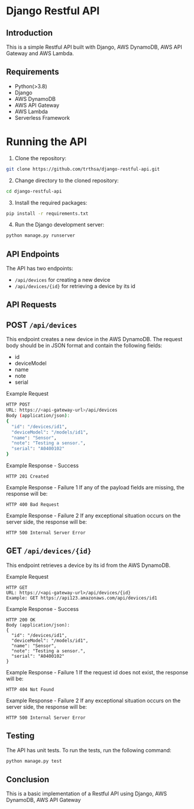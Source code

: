 # Django Restful API

## Introduction

This is a simple Restful API built with Django, AWS DynamoDB, AWS API Gateway and AWS Lambda.

## Requirements

- Python(>3.8)
- Django
- AWS DynamoDB
- AWS API Gateway
- AWS Lambda
- Serverless Framework

# Running the API

1. Clone the repository:

```bash
git clone https://github.com/trthsa/django-restful-api.git
```

2. Change directory to the cloned repository:

```bash
cd django-restful-api
```

3. Install the required packages:

```bash
pip install -r requirements.txt
```

4. Run the Django development server:

```bash
python manage.py runserver
```

## API Endpoints

The API has two endpoints:

- `/api/devices` for creating a new device
- `/api/devices/{id}` for retrieving a device by its id

## API Requests

## POST `/api/devices`

This endpoint creates a new device in the AWS DynamoDB. The request body should be in JSON format and contain the following fields:

- id
- deviceModel
- name
- note
- serial

Example Request

```bash
HTTP POST
URL: https://<api-gateway-url>/api/devices
Body (application/json):
{
  "id": "/devices/id1",
  "deviceModel": "/models/id1",
  "name": "Sensor",
  "note": "Testing a sensor.",
  "serial": "A0400102"
}
```

Example Response - Success

```
HTTP 201 Created
```

Example Response - Failure 1
If any of the payload fields are missing, the response will be:

```
HTTP 400 Bad Request
```

Example Response - Failure 2
If any exceptional situation occurs on the server side, the response will be:

```
HTTP 500 Internal Server Error
```

## GET `/api/devices/{id}`

This endpoint retrieves a device by its id from the AWS DynamoDB.

Example Request

```
HTTP GET
URL: https://<api-gateway-url>/api/devices/{id}
Example: GET https://api123.amazonaws.com/api/devices/id1
```

Example Response - Success

```
HTTP 200 OK
Body (application/json):
{
  "id": "/devices/id1",
  "deviceModel": "/models/id1",
  "name": "Sensor",
  "note": "Testing a sensor.",
  "serial": "A0400102"
}
```

Example Response - Failure 1
If the request id does not exist, the response will be:

```
HTTP 404 Not Found
```

Example Response - Failure 2
If any exceptional situation occurs on the server side, the response will be:

```
HTTP 500 Internal Server Error
```

## Testing

The API has unit tests. To run the tests, run the following command:

```bash
python manage.py test
```

## Conclusion

This is a basic implementation of a Restful API using Django, AWS DynamoDB, AWS API Gateway
